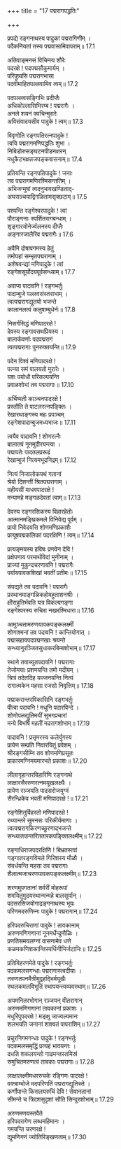 +++
title = "17 पद्मरागपद्धतिः"

+++


प्रपद्ये रङ्गनाथस्य पादुकां पद्मरागिणीम् ।  
पदैकनियतां तस्य पद्मवासामिवापराम्॥ 17.1

अतिवाङ्मनसं विचिन्त्य शौरेः  
पदरक्षे ! पदपद्मसौकुमार्यम् ।  
परिपुष्यसि पद्मरागभासा  
पदवीमाहितपल्लवामिव त्वम्॥ 17.2

पदपल्लवसङ्गिभिः प्रदीप्तैः  
अधिकोल्लासिभिरम्ब ! पद्मरागैः ।  
अनले शयनं क्वचिन्मुरारेः  
अविसंवादयसीव पादुके ! त्वम्॥ 17.3

विवृणोति रङ्गपतिरत्नपादुके !  
त्वयि पद्मरागमणिपद्धतिः शुभा ।  
निबिडोरुसङ्घटनपीडनक्षरन्  
मधुकैटभक्षतजपङ्कवासनाम्॥ 17.4

प्रतियन्ति रङ्गपतिपादुके ! जनाः  
तव पद्मरागमणिरश्मिसन्ततिम् ।  
अभिजग्मुषां त्वदनुभावखण्डिताद्-  
अघसञ्चयाद्विगळितामसृक्छटाम्॥ 17.5

पश्यन्ति रङ्गेश्वरपादुके ! त्वां  
पौराङ्गनाः स्पर्शितरागबन्धाम् ।  
शृङ्गारयोनेर्ज्वलनस्य दीप्तैः  
अङ्गारजालैरिव पद्मरागैः॥ 17.6

अवैमि दोषापगमस्य हेतुं  
तमोपहां सम्भृतपद्मरागाम् ।  
अशेषवन्द्यां मणिपादुके ! त्वां  
रङ्गेशसूर्योदयपूर्वसन्ध्याम्॥ 17.7

अवाप्य पादावनि ! रङ्गभर्तुः  
पादाम्बुजे पल्लवसंस्तराभाम् ।  
त्वत्पद्मरागद्युतयो भजन्ते  
कालानलत्वं कलुषाम्बुधेर्नः॥ 17.8

निसर्गसिद्धं मणिपादरक्षे !  
देवस्य रङ्गावसथप्रियस्य ।  
बालार्कवर्णाः पदपद्मरागं  
त्वत्पद्मरागाः पुनरुक्तयन्ति॥ 17.9

पदेन विश्वं मणिपादरक्षे !  
पत्न्या समं पालयतो मुरारेः ।  
यशः पयोधौ परिकल्पयन्ति  
प्रवाळशोभां तव पद्मरागाः॥ 17.10

अर्चिष्मती काञ्चनपादरक्षे !  
प्रस्तौति ते पाटलरत्नपङ्क्तिः ।  
रेखारथाङ्गस्य महः प्रपञ्चम्  
रङ्गेशपादाम्बुजमध्यभाजः॥ 17.11

त्वयैव पादावनि ! शोणरत्नैः  
बालातपं नूनमुदीरयन्त्या ।  
पद्मापतेः पादतलप्ररूढं  
रेखाम्बुजं नित्यमभूदनिद्रम्॥ 17.12

नित्यं निजालोकपथं गतानां  
श्रेयो दिशन्तीं श्रितपद्मरागाम् ।  
महीयसीं माधवपादरक्षे !  
मन्यामहे मङ्गळदेवतां त्वाम्॥ 17.13

देवस्य रङ्गरसिकस्य विहारहेतोः  
आत्मानमङ्घ्रिकमले विनिवेद्य पूर्वम् ।  
प्रायो निवेदयसि शोणमणिप्रकाशैः  
प्रत्यूषपद्मकलिकां पदरक्षिणि ! त्वम्॥ 17.14

प्रत्यङ्मयस्य हविषः प्रणवेन देवि !  
प्रक्षेपणाय परमार्थविदां मुनीनाम् ।  
प्राज्यां मुकुन्दचरणावनि ! पद्मरागैः  
पर्यायपावकशिखां भवतीं प्रतीमः॥ 17.15

संपद्यते तव पदावनि ! पद्मरागैः  
प्रस्थानमाङ्गळिकहोमहुताशनश्रीः ।  
क्षीराहुतिर्भवति यत्र विकल्पगङ्गा  
रङ्गेश्वरस्य रुचिरा नखरश्मिधारा॥ 17.16

आमुञ्चतामरुणयावकपङ्कलक्ष्मीं  
शोणाश्मनां तव पदावनि ! कान्तियोगात् ।  
पद्मासहायपदपद्मनखाः श्रयन्ते  
सन्ध्यानुरञ्जितसुधाकरबिम्बशोभाम्॥ 17.17

स्थाने तवाच्युतपदावनि ! पद्मरागाः  
तेजोमयाः प्रशमयन्ति तमो मदीयम् ।  
चित्रं तदेतदिह यज्जनयन्ति नित्यं  
रागात्मकेन महसा रजसो निवृत्तिम्॥ 17.18

पद्माकरान्तरविकासिनि रङ्गभर्तुः  
पीत्वा पदावनि ! मधूनि पदारविन्दे ।  
शोणोपलद्युतिमयीं सुभगप्रचारां  
मन्ये बिभर्षि महतीं मदरागशोभाम्॥ 17.19

पादावनि ! प्रसृमरस्य कलेर्युगस्य  
प्रायेण सम्प्रति निवारयितुं प्रवेशम् ।  
श्रीरङ्गसीम्नि तव शोणमणिप्रसूतः  
प्राकारमग्निमयमारभते प्रकाशः॥ 17.20

लीलागृहान्तरविहारिणि रङ्गनाथे  
लाक्षारसैररुणरत्नमयूखलक्ष्यैः ।  
प्रायेण रञ्जयति पादसरोजयुग्मं  
सैरन्ध्रिकेव भवती मणिपादरक्षे !॥ 17.21

रङ्गेशितुर्विहरतो मणिपादरक्षे !  
रथ्यान्तरे सुमनसः परिकीर्यमाणाः ।  
त्वत्पद्मरागकिरणच्छुरणाद्भजन्ते  
सन्ध्यातपान्तरिततारकपङ्क्तिलक्ष्मीम्॥ 17.22

रङ्गाधिराजपदरक्षिणि ! बिभ्रतस्त्वां  
गङ्गातरङ्गविमले गिरिशस्य मौळौ ।  
संवर्धयन्ति महसा तव पद्मरागाः  
शैलात्मजाचरणयावकपङ्कलक्ष्मीम्॥ 17.23

शरणमुपगतानां शर्वरीं मोहरूपां  
शमयितुमुदयस्थान्मन्महे बालसूर्यान् ।  
पदसरसिजयोगाद्रङ्गनाथस्य भूयः  
परिणमदरुणिम्नः पादुके ! पद्मरागान्॥ 17.24

हरिपदरुचिराणां पादुके ! तावकानाम्  
अरुणमणिगणानां नूनमर्धेन्दुमौळिः ।  
प्रणतिसमयलग्नां वासनामेव धत्ते  
कळमकणिशकान्तिस्पर्धिनीभिर्जटाभिः॥ 17.25

प्रतिविहरणमेते पादुके ! रङ्गभर्तुः  
पदकमलसगन्धाः पद्मरागास्त्वदीयाः ।  
तरुणतपनमैत्रीमुद्वहद्भिर्मयूखैः  
स्थलकमलविभूतिं स्थापयन्त्यव्यवस्थाम्॥ 17.26

अयमनितरभोगान् रञ्जयन् वीतरागान्  
अरुणमणिगणानां तावकानां प्रकाशः ।  
मधुरिपुपदरक्षे ! मङ्क्षु जाज्वल्यमानः  
शलभयति जनानां शाश्वतं पापराशिम्॥ 17.27

प्रचुरनिगमगन्धाः पादुके ! रङ्गभर्तुः  
पदकमलसमृद्धिं प्रत्यहं भावयन्तः ।  
दधति शकलयन्तो गाढमन्तस्तमिस्रं  
समुचितमरुणत्वं तावकाः पद्मरागाः॥ 17.28

लाक्षालक्ष्मीमधररुचके रङ्गिणः पादरक्षे !  
वक्त्राम्भोजे मदपरिणतिं पद्मरागद्युतिस्ते ।  
कर्णोपान्ते किसलयरुचिं देवि ! सेवानतानां  
सीमन्ते च त्रिदशसुदृशां सौति सिन्दूरशोभाम्॥ 17.29

अरुणमणयस्तवैते  
हरिपदरागेण लब्धमहिमानः ।  
गमयन्ति चरणरक्षे !  
द्युमणिगणं ज्योतिरिङ्खणताम्॥ 17.30

